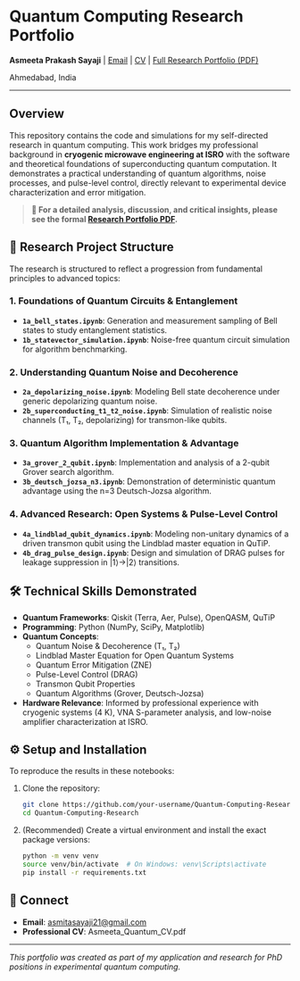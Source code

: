 # Quantum Computing Research Portfolio

**Asmeeta Prakash Sayaji** | [Email](mailto:asmitasayaji21@gmail.com) | [CV](Asmeeta_Quantum_CV.pdf) | [Full Research Portfolio (PDF)](Research_Portfolio_Asmeeta_Prakash_Sayaji.pdf)

Ahmedabad, India

---

## Overview

This repository contains the code and simulations for my self-directed research in quantum computing. This work bridges my professional background in **cryogenic microwave engineering at ISRO** with the software and theoretical foundations of superconducting quantum computation. It demonstrates a practical understanding of quantum algorithms, noise processes, and pulse-level control, directly relevant to experimental device characterization and error mitigation.

> **📄 For a detailed analysis, discussion, and critical insights, please see the formal [Research Portfolio PDF](Research_Portfolio_Asmeeta_Prakash_Sayaji.pdf).**

## 📁 Research Project Structure

The research is structured to reflect a progression from fundamental principles to advanced topics:

### 1. Foundations of Quantum Circuits & Entanglement
*   **`1a_bell_states.ipynb`**: Generation and measurement sampling of Bell states to study entanglement statistics.
*   **`1b_statevector_simulation.ipynb`**: Noise-free quantum circuit simulation for algorithm benchmarking.

### 2. Understanding Quantum Noise and Decoherence
*   **`2a_depolarizing_noise.ipynb`**: Modeling Bell state decoherence under generic depolarizing quantum noise.
*   **`2b_superconducting_t1_t2_noise.ipynb`**: Simulation of realistic noise channels (T₁, T₂, depolarizing) for transmon-like qubits.

### 3. Quantum Algorithm Implementation & Advantage
*   **`3a_grover_2_qubit.ipynb`**: Implementation and analysis of a 2-qubit Grover search algorithm.
*   **`3b_deutsch_jozsa_n3.ipynb`**: Demonstration of deterministic quantum advantage using the n=3 Deutsch-Jozsa algorithm.

### 4. Advanced Research: Open Systems & Pulse-Level Control
*   **`4a_lindblad_qubit_dynamics.ipynb`**: Modeling non-unitary dynamics of a driven transmon qubit using the Lindblad master equation in QuTiP.
*   **`4b_drag_pulse_design.ipynb`**: Design and simulation of DRAG pulses for leakage suppression in |1⟩→|2⟩ transitions.

## 🛠️ Technical Skills Demonstrated

*   **Quantum Frameworks**: Qiskit (Terra, Aer, Pulse), OpenQASM, QuTiP
*   **Programming**: Python (NumPy, SciPy, Matplotlib)
*   **Quantum Concepts**:
    *   Quantum Noise & Decoherence (T₁, T₂)
    *   Lindblad Master Equation for Open Quantum Systems
    *   Quantum Error Mitigation (ZNE)
    *   Pulse-Level Control (DRAG)
    *   Transmon Qubit Properties
    *   Quantum Algorithms (Grover, Deutsch-Jozsa)
*   **Hardware Relevance**: Informed by professional experience with cryogenic systems (4 K), VNA S-parameter analysis, and low-noise amplifier characterization at ISRO.

## ⚙️ Setup and Installation

To reproduce the results in these notebooks:

1.  Clone the repository:
    ```bash
    git clone https://github.com/your-username/Quantum-Computing-Research.git
    cd Quantum-Computing-Research
    ```

2.  (Recommended) Create a virtual environment and install the exact package versions:
    ```bash
    python -m venv venv
    source venv/bin/activate  # On Windows: venv\Scripts\activate
    pip install -r requirements.txt
    ```

## 🔗 Connect

*   **Email**: asmitasayaji21@gmail.com
*   **Professional CV**: Asmeeta_Quantum_CV.pdf
---

*This portfolio was created as part of my application and research for PhD positions in experimental quantum computing.*
